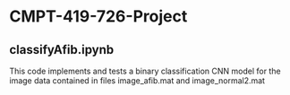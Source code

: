 # CMPT-419-726-Project

## classifyAfib.ipynb
This code implements and tests a binary classification CNN model for the image data contained in files image_afib.mat and image_normal2.mat
